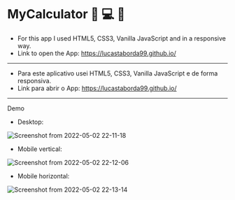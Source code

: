 # MyCalculator 📱 💻 :1234:

- For this app I used HTML5, CSS3, Vanilla JavaScript and in a responsive way.
- Link to open the App: https://lucastaborda99.github.io/
---
- Para este aplicativo usei HTML5, CSS3, Vanilla JavaScript e de forma responsiva.
- Link para abrir o App: https://lucastaborda99.github.io/
---
 Demo
- Desktop:

![Screenshot from 2022-05-02 22-11-18](https://user-images.githubusercontent.com/90734834/166391237-59213a21-4923-4da2-b172-8f9504b496eb.png)

- Mobile vertical:

![Screenshot from 2022-05-02 22-12-06](https://user-images.githubusercontent.com/90734834/166391240-05786387-bdc9-4b1c-990b-3c165a4ac60f.png)

- Mobile horizontal:

![Screenshot from 2022-05-02 22-13-14](https://user-images.githubusercontent.com/90734834/166391242-deb1b561-97d3-49ed-b682-289eb21f7862.png)



